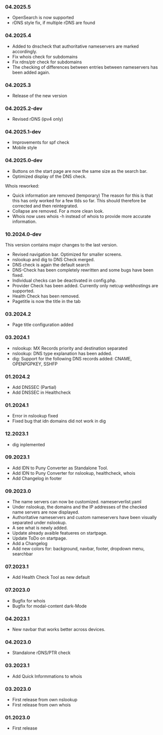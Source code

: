 
### 04.2025.5

- OpenSearch is now supported
- rDNS style fix, if multiple rDNS are found

### 04.2025.4

- Added to dnscheck that authoritative nameservers are marked accordingly.
- Fix whois check for subdomains
- Fix rdns/ptr check for subdomains
- The checking of differences between entries between nameservers has been added again.

### 04.2025.3

- Release of the new version

### 04.2025.2-dev

- Revised rDNS (ipv4 only)

### 04.2025.1-dev

- Improvements for spf check
- Mobile style

### 04.2025.0-dev

- Buttons on the start page are now the same size as the search bar.
- Optimized display of the DNS check.

Whois reworked:

- Quick information are removed (temporary)
    The reason for this is that this has only worked for a few tlds so far.
    This should therefore be corrected and then reintegrated.
- Collapse are removed. For a more clean look.
- Whois now uses whois -h instead of whois to provide more accurate information.

### 10.2024.0-dev

This version contains major changes to the last version.

- Revised navigation bar. Optimized for smaller screens.
- nslookup and dig to DNS Check merged.
- DNS check is again the default search
- DNS-Check has been completely rewritten and some bugs have been fixed.
- Individual checks can be deactivated in config.php.
- Provider Check has been added. Currently only netcup webhostings are supported.
- Health Check has been removed.
- Pagetitle is now the title in the tab

### 03.2024.2

- Page title configuration added

### 03.2024.1

- nslookup: MX Records priority and destination separated
- nslookup: DNS type explanation has been added.
- dig: Support for the following DNS records added: CNAME, OPENPGPKEY, SSHFP

### 01.2024.2

- Add DNSSEC (Partial)
- Add DNSSEC in Healthcheck

### 01.2024.1

- Error in nslookup fixed
- Fixed bug that idn domains did not work in dig

### 12.2023.1

- dig inplemented

### 09.2023.1

- Add IDN to Puny Converter as Standalone Tool.
- Add IDN to Puny Converter for nslookup, healthcheck, whois
- Add Changelog in footer

### 09.2023.0

- The name servers can now be customized.
  nameserverlist.yaml
- Under nslookup, the domains and the IP addresses of the checked name servers are now displayed.
- Authoritative nameservers and custom nameservers have been visually separated under nslookup.
- A see what is newly added.
- Update already avaible featueres on startpage.
- Update ToDo on startpage.
- Add a Changelog
- Add new colors for: background, navbar, footer, dropdown menu, searchbar

### 07.2023.1

- Add Health Check Tool as new default

### 07.2023.0

- Bugfix for whois
- Bugfix for modal-content dark-Mode

### 04.2023.1

- New navbar that works better across devices.

### 04.2023.0

- Standalone rDNS/PTR check

### 03.2023.1

- Add Quick Informmations to whois

### 03.2023.0

- First release from own nslookup
- First release from own whois

### 01.2023.0

- First release
